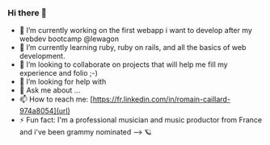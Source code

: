 ### Hi there 👋

- 🔭 I’m currently working on the first webapp i want to develop after my webdev bootcamp @lewagon
- 🌱 I’m currently learning ruby, ruby on rails, and all the basics of web development.
- 👯 I’m looking to collaborate on projects that will help me fill my experience and folio ;-)
- 🤔 I’m looking for help with 
- 💬 Ask me about ...
- 📫 How to reach me: [https://fr.linkedin.com/in/romain-caillard-974a8054](url)
- ⚡ Fun fact: I'm a professional musician and music productor from France and i've been grammy nominated
--> 🪐
